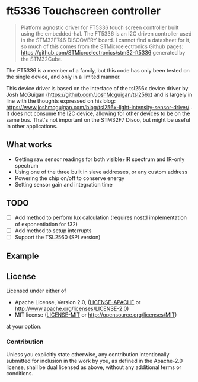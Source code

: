 # ft5336 Touchscreen controller 
<!-- [![Docs](https://img.shields.io/crates/v/tsl256x.svg)](https://crates.io/crates/tsl256x) [![Docs](https://docs.rs/tsl256x/badge.svg)](https://docs.rs/tsl256x) -->

> Platform agnostic driver for FT5336 touch screen controller built using the embedded-hal. The FT5336 is an I2C driven controller used in the STM32F746 DISCOVERY board. I cannot find a datasheet for it, so much of this comes from the STMicroelectronics Github pages: https://github.com/STMicroelectronics/stm32-ft5336 generated by the STM32Cube.

The FT5336 is a member of a family, but this code has only been tested on the single device, and only in a limited manner.

This device driver is based on the interface of the tsl256x device driver by Josh McGuigan (https://github.com/JoshMcguigan/tsl256x) and is largely in line with the thoughts expressed on his blog: https://www.joshmcguigan.com/blog/tsl256x-light-intensity-sensor-driver/ . It does not consume the I2C device, allowing for other devices to be on the same bus. That's not important on the STM32F7 Disco, but might be useful in other applications.


## What works

- Getting raw sensor readings for both visible+IR spectrum and IR-only spectrum
- Using one of the three built in slave addresses, or any custom address
- Powering the chip on/off to conserve energy
- Setting sensor gain and integration time

## TODO

- [ ] Add method to perform lux calculation (requires nostd implementation of exponentiation for f32)
- [ ] Add method to setup interrupts
- [ ] Support the TSL2560 (SPI version)

## Example

<!-- ```rust
    extern crate tsl256x;
    use tsl256x::{Tsl2561, SlaveAddr};
    
    let sensor = Tsl2561::new(&mut i2c, SlaveAddr::default().addr()).unwrap();
    sensor.power_on(&mut i2c); 
    
    // Note sensor readings are zero until one integration period (default 400ms) after power on
    iprintln!(&mut cp.ITM.stim[0], "IR+Visible: {}, IR Only: {}",
                        sensor.visible_and_ir_raw(&mut i2c).unwrap(),
                        sensor.ir_raw(&mut i2c).unwrap());
``` -->
    
## License

Licensed under either of

 * Apache License, Version 2.0, ([LICENSE-APACHE](LICENSE-APACHE) or http://www.apache.org/licenses/LICENSE-2.0)
 * MIT license ([LICENSE-MIT](LICENSE-MIT) or http://opensource.org/licenses/MIT)

at your option.

### Contribution

Unless you explicitly state otherwise, any contribution intentionally submitted
for inclusion in the work by you, as defined in the Apache-2.0 license, shall be dual licensed as above, without any
additional terms or conditions.